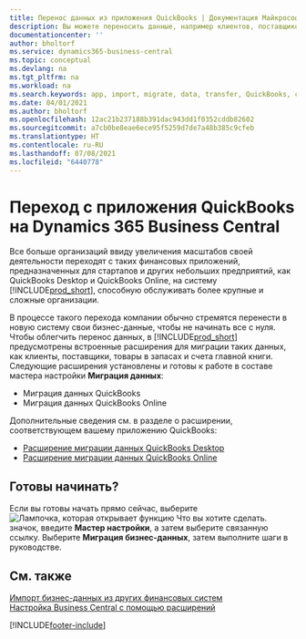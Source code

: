 ```yaml
---
title: Перенос данных из приложения QuickBooks | Документация Майкрософт
description: Вы можете переносить данные, например клиентов, поставщиков, товары в запасах и счета ГК из приложений QuickBooks в Business Central.
documentationcenter: ''
author: bholtorf
ms.service: dynamics365-business-central
ms.topic: conceptual
ms.devlang: na
ms.tgt_pltfrm: na
ms.workload: na
ms.search.keywords: app, import, migrate, data, transfer, QuickBooks, customize
ms.date: 04/01/2021
ms.author: bholtorf
ms.openlocfilehash: 12ac21b237188b391dac943dd1f0352cddb82602
ms.sourcegitcommit: a7cb0be8eae6ece95f5259d7de7a48b385c9cfeb
ms.translationtype: HT
ms.contentlocale: ru-RU
ms.lasthandoff: 07/08/2021
ms.locfileid: "6440778"
---
```

# <a name="changing-from-a-quickbooks-app-to-dynamics-365-business-central"></a>Переход с приложения QuickBooks на Dynamics 365 Business Central
Все больше организаций ввиду увеличения масштабов своей деятельности переходят с таких финансовых приложений, предназначенных для стартапов и других небольших предприятий, как QuickBooks Desktop и QuickBooks Online, на систему [!INCLUDE[prod_short](includes/prod_short.md)], способную обслуживать более крупные и сложные организации. 

В процессе такого перехода компании обычно стремятся перенести в новую систему свои бизнес-данные, чтобы не начинать все с нуля. Чтобы облегчить перенос данных, в [!INCLUDE[prod_short](includes/prod_short.md)] предусмотрены встроенные расширения для миграции таких данных, как клиенты, поставщики, товары в запасах и счета главной книги. Следующие расширения установлены и готовы к работе в составе мастера настройки **Миграция данных**:

* Миграция данных QuickBooks 
* Миграция данных QuickBooks Online

Дополнительные сведения см. в разделе о расширении, соответствующем вашему приложению QuickBooks:   

* [Расширение миграции данных QuickBooks Desktop](ui-extensions-quickbooks-data-migration.md)
* [Расширение миграции данных QuickBooks Online](ui-extensions-quickbooks-online-data-migration.md)

## <a name="ready-now"></a>Готовы начинать?
Если вы готовы начать прямо сейчас, выберите ![Лампочка, которая открывает функцию Что вы хотите сделать.](media/ui-search/search_small.png "Что вы хотите сделать") значок, введите **Мастер настройки**, а затем выберите связанную ссылку. Выберите **Миграция бизнес-данных**, затем выполните шаги в руководстве.

## <a name="see-also"></a>См. также
[Импорт бизнес-данных из других финансовых систем](across-import-data-configuration-packages.md)  
[Настройка Business Central с помощью расширений](ui-extensions.md)   


[!INCLUDE[footer-include](includes/footer-banner.md)]